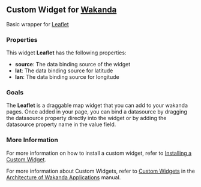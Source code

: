 ## Custom Widget for [Wakanda](http://wakanda.org)Basic wrapper for [Leaflet](http://leafletjs.com)### PropertiesThis widget __Leaflet__ has the following properties: * __source__: The data binding source of the widget* __lat__: The data binding source for latitude* __lan__: The data binding source for longitude### GoalsThe __Leaflet__ is a draggable map widget that you can add to your wakanda pages. Once added in your page, you can bind a datasource by dragging the datasource property directly into the widget or by adding the datasource property name in the value field. ### More InformationFor more information on how to install a custom widget, refer to [Installing a Custom Widget](http://doc.wakanda.org/WakandaStudio0/help/Title/en/page3869.html#1027761).For more information about Custom Widgets, refer to [Custom Widgets](http://doc.wakanda.org/Wakanda0.v5/help/Title/en/page3863.html "Custom Widgets") in the [Architecture of Wakanda Applications](http://doc.wakanda.org/Wakanda0.v5/help/Title/en/page3844.html "Architecture of Wakanda Applications") manual.